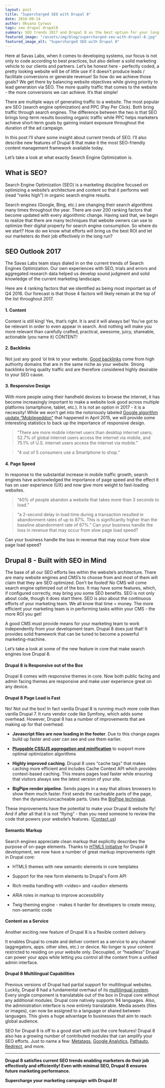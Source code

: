 ```yaml
---
layout: post
title: "Supercharged SEO with Drupal 8"
date: 2016-09-14
author: Oksana Cyrwus
tags: seo drupal drupal8
summary: SEO trends 2017 and Drupal 8 as the best option for your long-term marketing campaign.
featured_image: "/assets/img/blog/supercharged-seo-with-drupal-8.jpg"
featured_image_alt: "Supercharged SEO with Drupal 8"
---
```


Here at Savas Labs, when it comes to developing systems, our focus is not only to code according to best practices, but also deliver a solid marketing vehicle to our clients and partners. Let’s be honest here - perfectly coded, a pretty looking website will be of little use if it doesn’t produce leads / facilitate conversions or generate revenue! So how do we achieve those goals? We get there by balancing website objectives while giving priority to lead generation via SEO. The more quality traffic that comes to the website - the more conversions we can achieve. It’s that simple! 

There are multiple ways of generating traffic to a website. The most popular are SEO (search engine optimization) and PPC (Pay Per Click). Both bring traffic through search engines. The difference between the two is that SEO brings long-term results boosting organic traffic while PPC helps marketers achieve short-term goals by gaining instant exposure throughout the duration of the ad campaign.

In this post I’ll share some insight about current trends of SEO. I’ll also describe new features of  Drupal 8 that make it the most SEO-friendly content management framework available today.

Let’s take a look at what exactly Search Engine Optimization is.

## What is SEO?

Search Engine Optimization (SEO) is a marketing discipline focused on optimizing a website’s architecture and content so that it performs well (read “ranks high”) in organic search engine results.

Search engines (Google, Bing, etc.) are changing their search algorithms many times throughout the year. There are over 200 ranking factors that become updated with every algorithmic change. Having said that, we begin to realize that there are many techniques that website owners can use to optimize their digital property for search engine consumption. So where do we start? How do we know what efforts will bring us the best ROI and let our marketers do their job effectively in the long run?

## SEO Outlook 2017

The Savas Labs team stays dialed in on the current trends of Search Engines Optimization. Our own experiences with SEO, trials and errors and aggregated research data helped us develop sound judgment and solid knowledge of the current marketing landscape.

Here are 4 ranking factors that we identified as being most important as of Q4 2016. Our forecast is that those 4 factors will likely remain at the top of the list throughout 2017.

#### 1. Content

Content is still king! Yes, that’s right. It is and it will always be! You’ve got to be relevant in order to even appear in search. And nothing will make you more relevant than carefully crafted, practical, awesome, juicy, shareable, actionable (you name it) CONTENT!

#### 2. Backlinks

Not just any good ‘ol link to your website. [Good backlinks](cognitiveseo.com/blog/3057/the-definition-of-the-high-quality-backlink/) come from high authority domains that are in the same niche as your website. Strong backlinks bring quality traffic and are therefore considered highly desirable to your SEO cause.

#### 3. Responsive Design

With more people using their handheld devices to browse the internet, it has become increasingly important to make a website look good across multiple platforms (smartphone, tablet, etc.). It is not an option in 2017 - it is a necessity! While we won’t get into the notoriously labeled [Google algorithm update “Mobilegeddon”](https://webmasters.googleblog.com/2015/04/rolling-out-mobile-friendly-update.html) that happened in April 2015, we will provide some interesting statistics to back up the importance of responsive design.

> “There are more mobile internet users than desktop internet users; 52.7% of global internet users access the internet via mobile, and 75.1% of U.S. internet users access the internet via mobile.”

> “4 out of 5 consumers use a Smartphone to shop.”

#### 4. Page Speed

In response to the substantial increase in mobile traffic growth, search engines have acknowledged the importance of page speed and the effect it has on user experience (UX) and now give more weight to fast-loading websites.

> “40% of people abandon a website that takes more than 3 seconds to load.”

> “a 2-second delay in load time during a transaction resulted in abandonment rates of up to 87%. This is significantly higher than the baseline abandonment rate of 67%.”
Can your business handle the loss in revenue that may occur from slow page load speed?

Can your business handle the loss in revenue that may occur from slow page load speed?

## Drupal 8 - Built with SEO in Mind

 The base of all our SEO efforts lies within the website’s architecture. There are many website engines and CMS’s to choose from and most of them will claim that they are SEO optimized. Don’t be fooled! No CMS will come search engine optimized out of the box. It may have some features, which, if configured correctly, may bring you some SEO benefits. SEO is not only about code, though it does start there. SEO is also about the continuous efforts of your marketing team. We all know that time = money. The more efficient your marketing team is in performing tasks within your CMS - the more ROI you get!
 
 A good CMS must provide means for your marketing team to work independently from your development team. Drupal 8 does just that! It provides solid framework that can be tuned to become a powerful marketing-machine.
 
 Let’s take a look at some of the new feature in core that make search engines love Drupal 8.
 
#### Drupal 8 is Responsive out of the Box

Drupal 8 comes with responsive themes in core. Now both public facing and admin facing themes are responsive and make user experience great on any device.

#### Drupal 8 Page Load is Fast

No! Not out the box! In fact vanilla Drupal 8 is running much more code than vanilla Drupal 7. It runs vendor code like Symfony, which adds some overhead. However, Drupal 8 has a number of improvements that are making up for that overhead:

- **Javascript files are now loading in the footer**. Due to this change pages build up faster and user can see and use them earlier.

- **[Pluggable CSS/JS aggregation and minification](https://www.drupal.org/node/2034675)** to support more optimal optimization algorithms

- **Highly improved caching**. Drupal 8 uses “cache tags” that makes caching more efficient and includes Cache Context API which provides context-based caching. This means pages load faster while ensuring that visitors always see the latest version of your site.

- **BigPipe render pipeline**. Sends pages in a way that allows browsers to show them much faster. First sends the cacheable parts of the page, then the dynamic/uncacheable parts. Uses the [BigPipe technique](https://www.facebook.com/notes/facebook-engineering/bigpipe-pipelining-web-pages-for-high-performance/389414033919).

These improvements have the potential to make your Drupal 8 website fly! And if after all that it is not “flying” - than you need someone to review the code that powers your website’s features. ([Contact us](savaslabs.com/contact/))

#### Semantic Markup

Search engines appreciate clean markup that explicitly describes the purpose of on-page elements. Thanks to [HTML5 Initiative](https://www.drupal.org/community-initiatives/drupal-core/html5) for Drupal 8 development, we now have a number of great markup improvements right in Drupal core:

- HTML5 themes with new semantic elements in core templates

- Support for the new form elements to Drupal's Form API

- Rich media handling with \<video> and \<audio> elements

- ARIA roles in markup to improve accessibility

- Twig theming engine - makes it harder for developers to create messy, non-semantic code

#### Content as a Service

Another exciting new feature of Drupal 8 is a flexible content delivery.

It enables Drupal to create and deliver content as a service to any channel (aggregators, apps. other sites, etc.) or device. No longer is your content restricted to residing on your website only. Decoupled, or “headless” Drupal can power your apps while letting you control all the content from a unified admin interface.

#### Drupal 8  Multilingual Capabilities

Previous versions of Drupal had partial support for multilingual websites. Luckily, Drupal 8 had a fundamental overhaul of its [multilingual system](www.drupal8multilingual.org/features). Every single component is translatable out of the box in Drupal core without any additional modules. Drupal core natively supports 94 languages. Also, the administration interface is now entirely translatable. Media assets (files or images), can now be assigned to a language or shared between languages. This gives a huge advantage to businesses that aim to reach global audience.

SEO for Drupal 8 is off to a good start with just the core features! Drupal 8 also has a growing number of contributed modules that can amplify your SEO efforts. Just to name a few: [Metatags](https://www.drupal.org/project/metatag), [Google Analytics](https://www.drupal.org/project/google_analytics), [Pathauto](https://www.drupal.org/project/pathauto), [Redirect](https://www.drupal.org/project/redirect), and more.

*****

**Drupal 8 satisfies current SEO trends enabling marketers do their job effectively and efficiently! Even with minimal SEO, Drupal 8 ensures future marketing performance.**

**Supercharge your marketing campaign with Drupal 8!**



